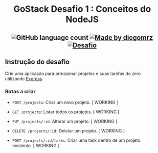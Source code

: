 <h1 align="center">
  GoStack Desafio 1 : Conceitos do NodeJS
</h1>

<h2 align="center">
  <img alt="GitHub language count" src="https://img.shields.io/github/languages/count/diegomrz/rocketseat-gostack-desafio01">

  <a href="https://www.linkedin.com/in/diegomrz/">
    <img alt="Made by diegomrz" src="https://img.shields.io/badge/linkedin-diegomrz-blue">
  </a>

  <a href="https://github.com/Rocketseat/bootcamp-gostack-desafio-01/blob/master/README.md#desafio-01-conceitos-do-nodejs">
    <img alt="Desafio" src="https://img.shields.io/badge/desafio-Rocketseat-blueviolet">
  </a>
</h2>


## Instrução do desafio
Crie uma aplicação para armazenar projetos e suas tarefas do zero utilizando [Express](https://expressjs.com/pt-br/).

### Rotas a criar

- `POST /projects`: Criar um novo projeto. [ WORKING ]

- `GET /projects`: Listar todos os projetos. [ WORKING ]

- `PUT /projects/:id`: Alterar um projeto. [ WORKING ]

- `DELETE /projects/:id`: Deletar um projeto. [ WORKING ]

- `POST /projects/:id/tasks`: Criar uma task dentro de um projeto existente. [ WORKING ]
